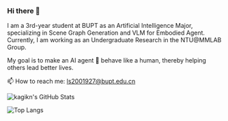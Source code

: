 ### Hi there 👋

I am a 3rd-year student at BUPT as an Artificial Intelligence Major, specializing in Scene Graph Generation and VLM for Embodied Agent. Currently, I am working as an Undergraduate Research in the NTU@MMLAB Group. 

My goal is to make an AI agent 🤖 behave like a human, thereby helping others lead better lives.

📫 How to reach me: ls2001927@bupt.edu.cn

![kagikn's GitHub Stats](https://github-readme-stats.vercel.app/api?username=choiszt&show_icons=true&title_color=FF80BF&text_color=F8F8F2&icon_color=8AFF80&bg_color=212C2A)

![Top Langs](https://github-readme-stats.vercel.app/api/top-langs/?username=choiszt&title_color=FF80BF&text_color=F8F8F2&icon_color=8AFF80&bg_color=212C2A&layout=compact)


<!--
**choiszt/choiszt** is a ✨ _special_ ✨ repository because its `README.md` (this file) appears on your GitHub profile.

Here are some ideas to get you started:

- 🔭 I’m currently working on ...
- 🌱 I’m currently learning ...
- 👯 I’m looking to collaborate on ...
- 🤔 I’m looking for help with ...
- 💬 Ask me about ...
- 📫 How to reach me: ...
- 😄 Pronouns: ...
- ⚡ Fun fact: ...
-->
